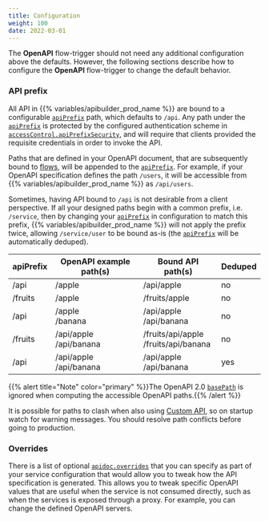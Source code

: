 ```yaml
---
title: Configuration
weight: 100
date: 2022-03-01
---
```


The **OpenAPI** flow-trigger should not need any additional configuration above the defaults. However, the following sections describe how to configure the **OpenAPI** flow-trigger to change the default behavior.

### API prefix

All API in {{% variables/apibuilder_prod_name %}} are bound to a configurable [`apiPrefix`](/docs/developer_guide/project/configuration/project_configuration#apiprefix) path, which defaults to `/api`. Any path under the [`apiPrefix`](/docs/developer_guide/project/configuration/project_configuration#apiprefix) is protected by the configured authentication scheme in [`accessControl.apiPrefixSecurity`](/docs/developer_guide/project/configuration/project_configuration#accesscontrol), and will require that clients provided the requisite credentials in order to invoke the API.

Paths that are defined in your OpenAPI document, that are subsequently bound to [flows](/docs/developer_guide/flows), will be appended to the [`apiPrefix`](/docs/developer_guide/project/configuration/project_configuration#apiprefix). For example, if your OpenAPI specification defines the path `/users`, it will be accessible from {{% variables/apibuilder_prod_name %}} as `/api/users`.

Sometimes, having API bound to `/api` is not desirable from a client perspective. If all your designed paths begin with a common prefix, i.e. `/service`, then by changing your [`apiPrefix`](/docs/developer_guide/project/configuration/project_configuration#apiprefix) in configuration to match this prefix, {{% variables/apibuilder_prod_name %}} will not apply the prefix twice, allowing `/service/user` to be bound as-is (the [`apiPrefix`](/docs/developer_guide/project/configuration/project_configuration#apiprefix) will be automatically deduped).

| apiPrefix | OpenAPI example path(s)    | Bound API path(s)    | Deduped |
| --------- | ------------------------- | --------------------- | ------- |
| /api      | /apple | /api/apple | no |
| /fruits   | /apple | /fruits/apple | no |
| /api      | /apple<br>/banana | /api/apple<br>/api/banana | no |
| /fruits   | /api/apple<br>/api/banana | /fruits/api/apple<br>/fruits/api/banana | no |
| /api      | /api/apple<br>/api/banana | /api/apple<br>/api/banana | yes |

{{% alert title="Note" color="primary" %}}The OpenAPI 2.0 [`basePath`](https://github.com/OAI/OpenAPI-Specification/blob/main/versions/2.0.md#fixed-fields) is ignored when computing the accessible OpenAPI paths.{{% /alert %}}

It is possible for paths to clash when also using [Custom API](/docs/developer_guide/apis), so on startup watch for warning messages. You should resolve path conflicts before going to production.

### Overrides

There is a list of optional [`apidoc.overrides`](/docs/developer_guide/project/configuration/project_configuration#apidoc) that you can specify as part of your service configuration that would allow you to tweak how the API specification is generated. This allows you to tweak specific OpenAPI values that are useful when the service is not consumed directly, such as when the services is exposed through a proxy.  For example, you can change the defined OpenAPI servers.
